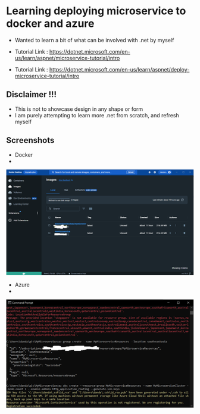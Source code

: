 # Learning deploying microservice to docker and azure
- Wanted to learn a bit of what can be involved with .net by myself

- Tutorial Link : https://dotnet.microsoft.com/en-us/learn/aspnet/microservice-tutorial/intro

- Tutorial Link : https://dotnet.microsoft.com/en-us/learn/aspnet/deploy-microservice-tutorial/intro

## Disclaimer !!!
- This is not to showcase design in any shape or form
- I am purely attempting to learn more .net from scratch, and refresh myself

## Screenshots
- Docker
- 
![ScreenShot](https://raw.githubusercontent.com/danrohangit/firstMicroservice/main/images/docker1.PNG)

- Azure
- 
![ScreenShot](https://raw.githubusercontent.com/danrohangit/firstMicroservice/main/images/azure1.PNG)
